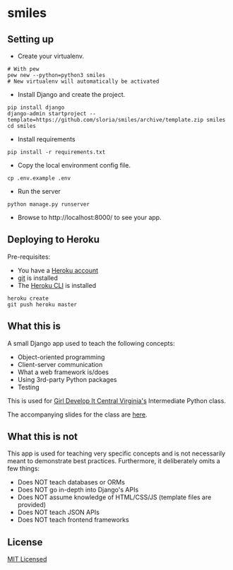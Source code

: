 # smiles

## Setting up

* Create your virtualenv.

```
# With pew
pew new --python=python3 smiles
# New virtualenv will automatically be activated
```

* Install Django and create the project.

```
pip install django
django-admin startproject --template=https://github.com/sloria/smiles/archive/template.zip smiles
cd smiles
```

* Install requirements

```
pip install -r requirements.txt
```

* Copy the local environment config file.

```
cp .env.example .env
```

* Run the server

```
python manage.py runserver
```

* Browse to http://localhost:8000/ to see your app.

## Deploying to Heroku

Pre-requisites:

* You have a [Heroku account](https://signup.heroku.com/signup/dc)
* [git](https://git-scm.com/book/en/v2/Getting-Started-Installing-Git) is installed
* The [Heroku CLI](https://devcenter.heroku.com/articles/heroku-cli) is installed

```
heroku create
git push heroku master
```

## What this is

A small Django app used to teach the following concepts:

* Object-oriented programming
* Client-server communication
* What a web framework is/does
* Using 3rd-party Python packages
* Testing

This is used for [Girl Develop It Central Virginia's](https://www.meetup.com/Girl-Develop-It-CentralVA/) Intermediate Python class.

The accompanying slides for the class are [here](https://gdi-intermediate-python.surge.sh/).

## What this is not

This app is used for teaching very specific concepts and is not
necessarily meant to demonstrate best practices. Furthermore, it
deliberately omits a few things:

* Does NOT teach databases or ORMs
* Does NOT go in-depth into Django's APIs
* Does NOT assume knowledge of HTML/CSS/JS (template files are provided)
* Does NOT teach JSON APIs
* Does NOT teach frontend frameworks


## License

[MIT Licensed](https://sloria.mit-license.org/)
